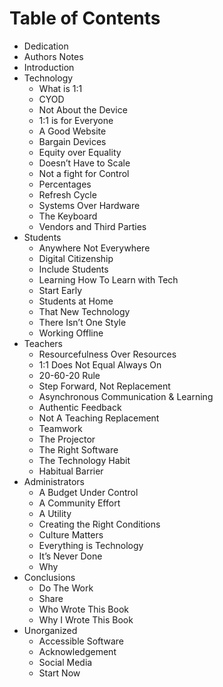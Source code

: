# Table of Contents

- Dedication
- Authors Notes
- Introduction
- Technology
	- What is 1:1
	- CYOD
	- Not About the Device
	- 1:1 is for Everyone
	- A Good Website
	- Bargain Devices
	- Equity over Equality 
	- Doesn’t Have to Scale 
	- Not a fight for Control
	- Percentages
	- Refresh Cycle
	- Systems Over Hardware 
	- The Keyboard 
	- Vendors and Third Parties 
- Students
	- Anywhere Not Everywhere
	- Digital Citizenship 
	- Include Students
	- Learning How To Learn with Tech
	- Start Early
	- Students at Home
	- That New Technology 
	- There Isn’t One Style 
	- Working Offline
- Teachers
	- Resourcefulness Over Resources 
	- 1:1 Does Not Equal Always On
	- 20-60-20 Rule
	- Step Forward, Not Replacement 
	- Asynchronous Communication & Learning 
	- Authentic Feedback
	- Not A Teaching Replacement 
	- Teamwork
	- The Projector
	- The Right Software
	- The Technology Habit 
	- Habitual Barrier
- Administrators
	- A Budget Under Control
	- A Community Effort
	- A Utility 
	- Creating the Right Conditions
	- Culture Matters
	- Everything is Technology 
	- It’s Never Done
	- Why
- Conclusions
	- Do The Work
	- Share
	- Who Wrote This Book
	- Why I Wrote This Book
- Unorganized 
	- Accessible Software
	- Acknowledgement
	- Social Media
	- Start Now
